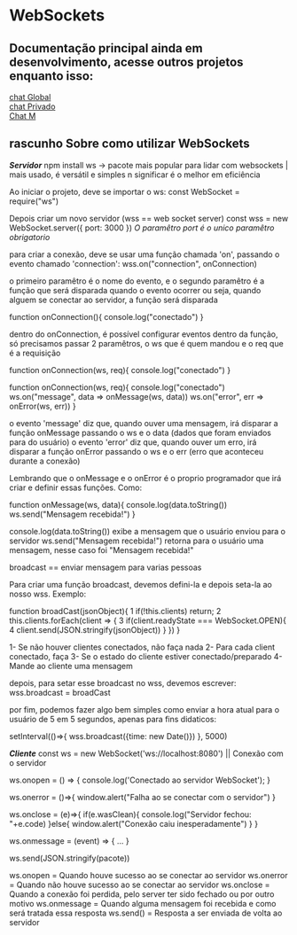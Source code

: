# WebSockets
## Documentação principal ainda em desenvolvimento, acesse outros projetos enquanto isso:
[chat Global](https://github.com/joelribeirod/WebSockets/tree/main/chatGlobal)
<br>
[chat Privado](https://github.com/joelribeirod/WebSockets/tree/main/chatPrivado)
<br>
[Chat M](https://github.com/joelribeirod/WebSockets/tree/main/chatM)


## rascunho Sobre como utilizar WebSockets

***Servidor***
npm install ws -> pacote mais popular para lidar com websockets | mais usado, é versátil e simples n significar é o melhor em eficiência

Ao iniciar o projeto, deve se importar o ws:
const WebSocket = require("ws")

Depois criar um novo servidor (wss == web socket server)
const wss = new WebSocket.server({
	port: 3000
})
*O paramêtro port é o unico paramêtro obrigatorio*

para criar a conexão, deve se usar uma função chamada 'on', passando o evento chamado 'connection':
wss.on("connection", onConnection)

o primeiro paramêtro é o nome do evento, e o segundo paramêtro é a função que será disparada quando o evento ocorrer
ou seja, quando alguem se conectar ao servidor, a função será disparada

function onConnection(){
	console.log("conectado")
}

dentro do onConnection, é possível configurar eventos dentro da função, só precisamos passar 2 paramêtros, o ws que é quem mandou e o req que é a requisição

function onConnection(ws, req){
	console.log("conectado")
}

function onConnection(ws, req){
	console.log("conectado")
	ws.on("message", data => onMessage(ws, data))
	ws.on("error", err => onError(ws, err))
}

o evento 'message' diz que, quando ouver uma mensagem, irá disparar a função onMessage passando o ws e o data (dados que foram enviados para do usuário)
o evento 'error' diz que, quando ouver um erro, irá disparar a função onError passando o ws e o err (erro que aconteceu durante a conexão)

Lembrando que o onMessage e o onError é o proprio programador que irá criar e definir essas funções. Como:

function onMessage(ws, data){
	console.log(data.toString())
	ws.send("Mensagem recebida!")
}

console.log(data.toString()) exibe a mensagem que o usuário enviou para o servidor
ws.send("Mensagem recebida!") retorna para o usuário uma mensagem, nesse caso foi "Mensagem recebida!"

broadcast == enviar mensagem para varias pessoas

Para criar uma função broadcast, devemos defini-la e depois seta-la ao nosso wss. Exemplo:

function broadCast(jsonObject){
1	if(!this.clients) return;
2	this.clients.forEach(client => {
3		if(client.readyState === WebSocket.OPEN){
4			client.send(JSON.stringify(jsonObject))
		}
	})
}

1- Se não houver clientes conectados, não faça nada
2- Para cada client conectado, faça
3- Se o estado do cliente estiver conectado/preparado
4- Mande ao cliente uma mensagem

depois, para setar esse broadcast no wss, devemos escrever:
wss.broadcast = broadCast

por fim, podemos fazer algo bem simples como enviar a hora atual para o usuário de 5 em 5 segundos, apenas para fins didaticos:

setInterval(()=>{
	wss.broadcast({time: new Date()})
}, 5000)

***Cliente***
const ws = new WebSocket('ws://localhost:8080') || Conexão com o servidor

ws.onopen = () => {
    console.log('Conectado ao servidor WebSocket');
}

ws.onerror = ()=>{
    window.alert("Falha ao se conectar com o servidor")
}

ws.onclose = (e)=>{
    if(e.wasClean){
        console.log("Servidor fechou: "+e.code)
    }else{
        window.alert("Conexão caiu inesperadamente")
    }
}

ws.onmessage = (event) => {
    ...
}

ws.send(JSON.stringify(pacote))

ws.onopen = Quando houve sucesso ao se conectar ao servidor
ws.onerror = Quando não houve sucesso ao se conectar ao servidor
ws.onclose = Quando a conexão foi perdida, pelo server ter sido fechado ou por outro motivo
ws.onmessage = Quando alguma mensagem foi recebida e como será tratada essa resposta
ws.send() = Resposta a ser enviada de volta ao servidor

